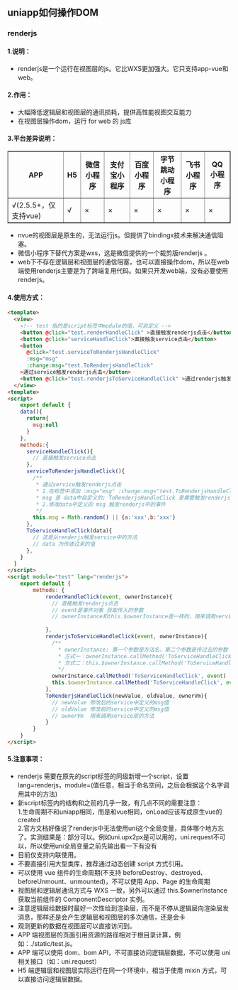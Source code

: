 ## uniapp如何操作DOM
### renderjs
#### 1.说明：
* renderjs是一个运行在视图层的js。它比WXS更加强大。它只支持app-vue和web。  
#### 2.作用：
* 大幅降低逻辑层和视图层的通讯损耗，提供高性能视图交互能力
* 在视图层操作dom，运行 for web 的 js库
#### 3.平台差异说明：
<table border>
	<tr>
		<th>APP</th>
		<th>H5</th>
    <th>微信小程序</th>
   	<th>支付宝小程序</th>  			
   	<th>百度小程序</th>  			
   	<th>字节跳动小程序</th>  			
   	<th>飞书小程序</th>  			
   	<th>QQ小程序</th>  			
	</tr>
	<tr>
    	<td>√(2.5.5+，仅支持vue)</td>
    	<td>√</td>
    	<td>×</td>
    	<td>×</td>
    	<td>×</td>
    	<td>×</td>
    	<td>×</td>
    	<td>×</td>
   </tr>
</table>  

* nvue的视图层是原生的，无法运行js。但提供了bindingx技术来解决通信阻塞。  
* 微信小程序下替代方案是wxs，这是微信提供的一个裁剪版renderjs 。 
* web下不存在逻辑层和视图层的通信阻塞，也可以直接操作dom，所以在web端使用renderjs主要是为了跨端复用代码。如果只开发web端，没有必要使用renderjs。  
####  4.使用方式：
```html
<template>
  <view>
    <!-- test 指的是script标签中module的值，可自定义 -->
    <button @click="test.renderHandleClick" >直接触发renderjs点击</button>
    <button @click="serviceHandleClick">直接触发service点击</button>
    <button 
      @click="test.serviceToRenderjsHandleClick" 
      :msg="msg" 
      :change:msg="test.ToRenderjsHandleClick"
    >通过service触发renderjs点击</button>
    <button @click="test.renderjsToServiceHandleClick" >通过renderjs触发service点击</button>
  </view>
<template>
<script>
	export default {
    data(){
      return{
        msg:null
      }
    },
    methods:{
      serviceHandleClick(){
        // 直接触发service点击
      },
      serviceToRenderjsHandleClick(){
        /**
         * 通过service触发renderjs点击
         * 1.在标签中添加 :msg="msg" :change:msg="test.ToRenderjsHandleClick"
         * msg 是 data中自定义的; ToRenderjsHandleClick 是需要触发renderjs中需要触发的事件名称
         * 2.修改data中定义的 msg 触发renderjs中的事件
         */
        this.msg = Math.random() || {a:'xxx',b:'xxx'}
      },
      ToServiceHandleClick(data){
        // 这是从renderjs触发service中的方法
        // data 为传递过来的值
      },
    }
  }
</script>
<script module="test" lang="renderjs">
	export default {  
		methods: {
            renderHandleClick(event, ownerInstance){
              // 直接触发renderjs点击
              // event是事件对象 获取传入的参数        
              // ownerInstance和this.$ownerInstance是一样的，用来调用service层的方法 
              
            },
            renderjsToServiceHandleClick(event, ownerInstance){
              /**
                * ownerInstance: 第一个参数是方法名，第二个参数是传过去的参数
                * 方式一：ownerInstance.callMethod('ToServiceHandleClick', data) 
                * 方式二：this.$ownerInstance.callMethod('ToServiceHandleClick', data)
                */
              ownerInstance.callMethod('ToServiceHandleClick', event) 
              this.$ownerInstance.callMethod('ToServiceHandleClick', event)
            },
            ToRenderjsHandleClick(newValue, oldValue, ownerVm){
              // newValue 修改后的service中定义的msg值
              // oldValue 修改前的service中定义的msg值
              // ownerVm  用来调用service层的方法 
            }
		}
	}
</script>

```
#### 5.注意事项：
* renderjs 需要在原先的script标签的同级新增一个script，设置lang=renderjs，module=(值任意，相当于命名空间，之后会根据这个名字调用其中的方法)  
* 新script标签内的结构和之前的几乎一致，有几点不同的需要注意：  
 1.生命周期不和uniapp相同，而是和vue相同，onLoad应该写成原生vue的created  
 2.官方文档好像说了renderjs中无法使用uni这个全局变量，具体哪个地方忘了。实测结果是：部分可以。例如uni.upx2px是可以用的，uni.request不可以，所以使用uni全局变量之前先输出看一下有没有  
* 目前仅支持内联使用。
* 不要直接引用大型类库，推荐通过动态创建 script 方式引用。
* 可以使用 vue 组件的生命周期(不支持 beforeDestroy、destroyed、beforeUnmount、unmounted)，不可以使用 App、Page 的生命周期
* 视图层和逻辑层通讯方式与 WXS 一致，另外可以通过 this.$ownerInstance 获取当前组件的 ComponentDescriptor 实例。
* 注意逻辑层给数据时最好一次性给到渲染层，而不是不停从逻辑层向渲染层发消息，那样还是会产生逻辑层和视图层的多次通信，还是会卡
* 观测更新的数据在视图层可以直接访问到。
* APP 端视图层的页面引用资源的路径相对于根目录计算，例如：./static/test.js。
* APP 端可以使用 dom、bom API，不可直接访问逻辑层数据，不可以使用 uni 相关接口（如：uni.request）
* H5 端逻辑层和视图层实际运行在同一个环境中，相当于使用 mixin 方式，可以直接访问逻辑层数据。